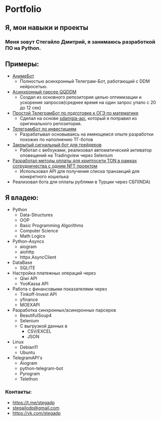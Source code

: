 # Portfolio
## Я, мои навыки и проекты


### Меня зовут **Стегайло Дмитрий**, я занимаюсь разработкой ПО на Python.


## **Примеры:**

- [АнимеБот](https://user-images.githubusercontent.com/102144407/213987069-b817265a-9e56-4859-bdf7-131c44948ecc.png)
  - Полностью асинхронный Телеграм-Бот, работающий с DDM нейросетью.
- [Асинхронный парсер QQDDM](https://github.com/StegaDP/python-qqddm-async)
  - Создал из основного репозитория  целью оптимизации и ускорения запросов(среднее время на один запрос упало с 20 до 12 сек)
- [Простой ТелеграмБот по подготовке к ОГЭ по математике](https://t.me/project_OGEmath_bot)
  - Сделал на основе [sdamgia-api](https://github.com/StegaDP/sdamgia-api), который я поправил из оригинального репозитория.
- [ТелеграмБот по инвестициям](https://user-images.githubusercontent.com/102144407/214104150-18071bd6-2d34-4bc4-a46b-095c6f7e87fc.jpg)
  - Разрабатывал основываясь на имеющемся опыте разработки похожих по наполнению ТГ-ботов
- [Закрытый сигнальный бот для трейдеров](https://user-images.githubusercontent.com/102144407/225522715-4ea760e1-802b-48dd-84c3-86d3ccbb8d51.png)
  - Работал с вебхуками, реализовал автоматический активатор оповещений на Tradingview через Selenium
- [Разработал методы оплаты для криптосети TON в рамках сотрудничества с одним NFT проектом](https://github.com/StegaDP/portfolio/assets/102144407/3cba8ffb-4919-44d0-b87d-9947d155c8e1)
  - Использовал API для получения списка транзакций для конкретного кошелька
- Реализовал бота для оплаты рублями в Турции через СБП(NDA)

## **Я владею**:

- Python<br>
  - Data-Structures
  - OOP
  - Basic Programming Algorithms
  - Computer Science
  - Math Logics
- Python-Asyncs
  - aiogram
  - aiohttp
  - httpx.AsyncClient
- DataBase<br>
  - SQLITE
- Настройка платежных операций через<br>
  - Qiwi API<br> 
  - YooKassa API<br>
- Работа с финансовыми показателями через 
  - Tinkoff-Invest API 
  - yfinance
  - MOEXAPI
- Разработка синхронных/асинхронных парсеров
  - BeautifulSoup4
  - Selenium
  - С выгрузкой данных в
    - CSV/EXCEL
    - JSON
- Linux
  - Debian11
  - Ubuntu
- TelegramAPI's
  - Aiogram
  - python-telegram-bot
  - Pyrogram
  - Telethon
  


### **Контакты**:
  - <https://t.me/stegadp>
  - <stegailodp@gmail.com>
  - <https://vk.com/stegadp>

